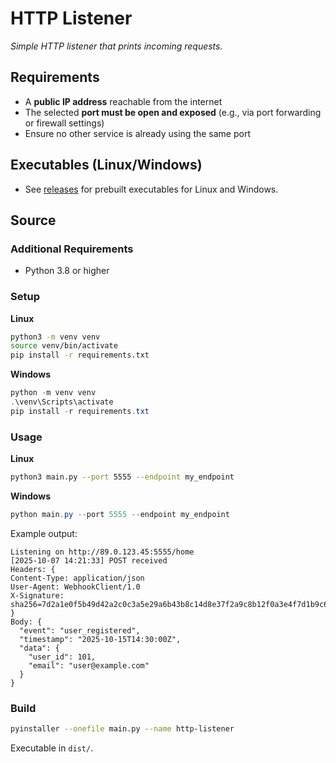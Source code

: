 # HTTP Listener

_Simple HTTP listener that prints incoming requests._

## Requirements

- A **public IP address** reachable from the internet
- The selected **port must be open and exposed** (e.g., via port forwarding or firewall settings)
- Ensure no other service is already using the same port

## Executables (Linux/Windows)

- See [releases](https://github.com/alxweis/http-listener/releases) for prebuilt executables for Linux and Windows.

## Source

### Additional Requirements

- Python 3.8 or higher

### Setup

**Linux**
```bash
python3 -m venv venv
source venv/bin/activate
pip install -r requirements.txt
````

**Windows**
```powershell
python -m venv venv
.\venv\Scripts\activate
pip install -r requirements.txt
````

### Usage

**Linux**
```bash
python3 main.py --port 5555 --endpoint my_endpoint
```

**Windows**
```powershell
python main.py --port 5555 --endpoint my_endpoint
```

Example output:

```
Listening on http://89.0.123.45:5555/home
[2025-10-07 14:21:33] POST received
Headers: {
Content-Type: application/json
User-Agent: WebhookClient/1.0
X-Signature: sha256=7d2a1e0f5b49d42a2c0c3a5e29a6b43b8c14d8e37f2a9c8b12f0a3e4f7d1b9c6
}
Body: {
  "event": "user_registered",
  "timestamp": "2025-10-15T14:30:00Z",
  "data": {
    "user_id": 101,
    "email": "user@example.com"
  }
}
```

### Build

```bash
pyinstaller --onefile main.py --name http-listener
```

Executable in `dist/`.

